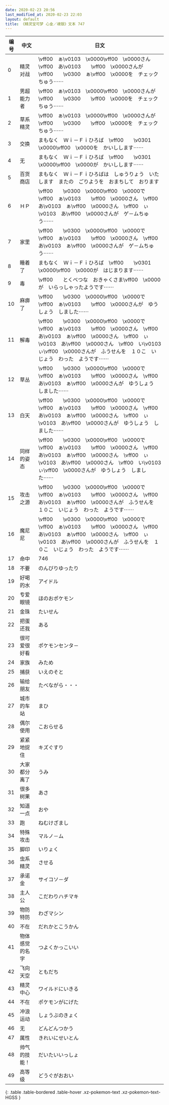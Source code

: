 ```yaml
---
date: 2020-02-23 20:56
last_modified_at: 2020-02-23 22:03
layout: default
title: 《精灵宝可梦 心金／魂银》文本 747
---
```

| 编号 | 中文 | 日文 |
| ---- | ---- | ---- |
| 0 | 精灵对战 | \vff00　ぁ\v0103　\x0000\vff00　\x0000さん　\vff00　あ\v0103　　\vff00　\x0000さんが　\vff00　　\v0300　ぁ\vff00　\x0000を　チェックちゅう⋯⋯ |
| 1 | 男超能力者 | \vff00　ぁ\v0103　\x0000\vff00　\x0000さんが　\vff00　　\v0300　　\vff00　\x0000を　チェックちゅう⋯⋯ |
| 2 | 草系精灵 | \vff00　ぁ\v0103　\x0000\vff00　\x0000さんが　\vff00　　\v0300　　\vff00　\x0000を　チェックちゅう⋯⋯ |
| 3 | 交换 | まもなく　Ｗｉ－Ｆｉひろば　\vff00　　\v0301　\x0000\vff00　\x0000を　かいしします⋯⋯ |
| 4 | 无 | まもなく　Ｗｉ－Ｆｉひろば　\vff00　　\v0301　\x0000\vff00　\x0000が　かいしします⋯⋯ |
| 5 | 百货商店 | まもなく　Ｗｉ－Ｆｉひろばは　しゅうりょう　いたします　またの　ごりようを　おまちして　おります |
| 6 | ＨＰ | \vff00　　\v0300　\x0000\vff00　\x0000で　\vff00　ぁ\v0103　　\vff00　\x0000さん　\vff00　あ\v0103　ぁ\vff00　\x0000さん　\vff00　ぃ\v0103　あ\vff00　\x0000さんが　ゲ－ムちゅう⋯⋯ |
| 7 | 家里 | \vff00　　\v0300　\x0000\vff00　\x0000で　\vff00　ぁ\v0103　　\vff00　\x0000さん　\vff00　あ\v0103　ぁ\vff00　\x0000さんが　ゲ－ムちゅう⋯⋯ |
| 8 | 睡着了 | まもなく　Ｗｉ－Ｆｉひろば　\vff00　　\v0301　\x0000\vff00　\x0000が　はじまります⋯⋯ |
| 9 | 毒 | \vff00　　とくべつな　おきゃくさま\vff00　\x0000が　いらっしゃったようです⋯⋯ |
| 10 | 麻痹了 | \vff00　　\v0300　\x0000\vff00　\x0000で　\vff00　ぁ\v0103　　\vff00　\x0000さんが　ゆうしょう　しました⋯⋯ |
| 11 | 解毒 | \vff00　　\v0300　\x0000\vff00　\x0000で　\vff00　ぁ\v0103　　\vff00　\x0000さん　\vff00　あ\v0103　ぁ\vff00　\x0000さん　\vff00　ぃ\v0103　あ\vff00　\x0000さん　\vff00　い\v0103　ぃ\vff00　\x0000さんが　ふうせんを　１０こ　いじょう　わった　ようです⋯⋯ |
| 12 | 草丛 | \vff00　　\v0300　\x0000\vff00　\x0000で　\vff00　ぁ\v0103　　\vff00　\x0000さん　\vff00　あ\v0103　ぁ\vff00　\x0000さんが　ゆうしょう　しました⋯⋯ |
| 13 | 白天 | \vff00　　\v0300　\x0000\vff00　\x0000で　\vff00　ぁ\v0103　　\vff00　\x0000さん　\vff00　あ\v0103　ぁ\vff00　\x0000さん　\vff00　ぃ\v0103　あ\vff00　\x0000さんが　ゆうしょう　しました⋯⋯ |
| 14 | 同样的姿态 | \vff00　　\v0300　\x0000\vff00　\x0000で　\vff00　ぁ\v0103　　\vff00　\x0000さん　\vff00　あ\v0103　ぁ\vff00　\x0000さん　\vff00　ぃ\v0103　あ\vff00　\x0000さん　\vff00　い\v0103　ぃ\vff00　\x0000さんが　ゆうしょう　しました⋯⋯ |
| 15 | 攻击之源 | \vff00　　\v0300　\x0000\vff00　\x0000で　\vff00　ぁ\v0103　　\vff00　\x0000さん　\vff00　あ\v0103　ぁ\vff00　\x0000さんが　ふうせんを　１０こ　いじょう　わった　ようです⋯⋯ |
| 16 | 魔尼尼 | \vff00　　\v0300　\x0000\vff00　\x0000で　\vff00　ぁ\v0103　　\vff00　\x0000さん　\vff00　あ\v0103　ぁ\vff00　\x0000さん　\vff00　ぃ\v0103　あ\vff00　\x0000さんが　ふうせんを　１０こ　いじょう　わった　ようです⋯⋯ |
| 17 | 命中 | 746 |
| 18 | 不要 | のんびりゆったり |
| 19 | 好喝的水 | アイドル |
| 20 | 专爱眼镜 | ほのおポケモン |
| 21 | 金珠 | たいせん |
| 22 | 把蛋还我 | ある |
| 23 | 很可爱很好看 | ポケモンセンタ－ |
| 24 | 家族 | みため |
| 25 | 捕获 | いえのそと |
| 26 | 输给朋友 | たべながら・・・ |
| 27 | 城市的车站 | まひ |
| 28 | 偶尔使用 | こおらせる |
| 29 | 紧紧地捉住 | キズぐすり |
| 30 | 大家都分离了 | うみ |
| 31 | 很多树果 | あさ |
| 32 | 知道一点 | おや |
| 33 | 跑 | ねむけざまし |
| 34 | 特殊攻击 | マルノ－ム |
| 35 | 脚印 | いりょく |
| 36 | 虫系精灵 | させる |
| 37 | 承诺金 | サイコソ－ダ |
| 38 | 主人公 | こだわりハチマキ |
| 39 | 物防特防 | わざマシン |
| 40 | 不在 | だれかとこうかん |
| 41 | 物体感觉的名字 | つよくかっこいい |
| 42 | 飞向天空 | ともだち |
| 43 | 精灵中心 | ワイルドにいきる |
| 44 | 不在 | ポケモンがにげた |
| 45 | 冲浪运动 | しょうぶのきょく |
| 46 | 无 | どんどんつかう |
| 47 | 属性 | きれいにせいとん |
| 48 | 帅气的技能！ | だいたいいっしょ |
| 49 | 高等级 | どうぐがおおい |
{: .table .table-bordered .table-hover .xz-pokemon-text .xz-pokemon-text-HGSS }